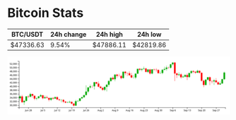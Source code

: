 # Bitcoin Stats

BTC/USDT|24h change|24h high|24h low|
|---|---|---|---|
|$47336.63|9.54%|$47886.11|$42819.86|

<img src="./chart.svg">
